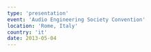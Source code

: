 ```yaml
---
type: 'presentation'
event: 'Audio Engineering Society Convention'
location: 'Rome, Italy'
country: 'it'
date: 2013-05-04
---
```


